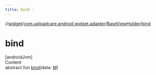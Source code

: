 ```yaml
---
title: bind -
---
```

//[widget](../../index.md)/[com.uploadcare.android.widget.adapter](../index.md)/[BaseViewHolder](index.md)/[bind](bind.md)



# bind  
[androidJvm]  
Content  
abstract fun [bind](bind.md)(data: [M](index.md))  



